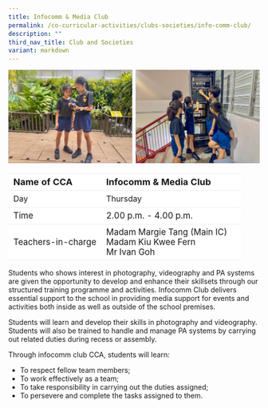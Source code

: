 ```yaml
---
title: Infocomm & Media Club
permalink: /co-curricular-activities/clubs-societies/info-comm-club/
description: ""
third_nav_title: Club and Societies
variant: markdown
---
```

![](/images/CoCurricularActivities/Infocomm/CCA_infocomm02.jpg)
<br>

<table border="0" style="box-sizing: inherit; border-collapse: collapse; border-spacing: 0px; max-width: 100%; width: 100%;font-size:17px"><tbody style="box-sizing: inherit;"><tr border="0" style="box-sizing: inherit; background: rgb(255, 255, 255); height: 23px; font-size:18px;"><td border="0" style="border: 1px solid #eee;border-left:0px;border-right:0px;box-sizing: inherit; padding: 5px 10px; width: 40%; height: 23px;"><b>Name of CCA</b></td><td border="0" style="border: 1px solid #eee;border-left:0px;border-right:0px;box-sizing: inherit; padding: 5px 10px; width: 60%; height: 23px;"><b>Infocomm &amp; Media Club</b></td></tr><tr style="box-sizing: inherit; background: rgb(255, 255, 255); height: 23px;"><td style="border: 1px solid #eee;border-left:0px;border-right:0px;box-sizing: inherit; padding: 5px 10px; width: 40%; height: 23px; font-size:16px">Day</td><td style="border: 1px solid #eee;border-left:0px;border-right:0px;box-sizing: inherit; padding: 5px 10px; width: 60%; height: 23px; font-size:16px">Thursday</td></tr><tr style="box-sizing: inherit; background: rgb(255, 255, 255); height: 23px;"><td style="border: 1px solid #eee;border-left:0px;border-right:0px;box-sizing: inherit; padding: 5px 10px; width: 40%; height: 23px;">Time</td><td style="border: 1px solid #eee;border-left:0px;border-right:0px;box-sizing: inherit; padding: 5px 10px; width: 60%; height: 23px;">2.00 p.m. - 4.00 p.m.</td></tr><tr style="box-sizing: inherit; background: rgb(255, 255, 255); height: 23px;"><td style="border: 1px solid #eee;border-left:0px;border-right:0px;box-sizing: inherit; padding: 5px 10px; width: 40%; height: 23px;">Teachers-in-charge</td><td style="border: 1px solid #eee;border-left:0px;border-right:0px;box-sizing: inherit; padding: 5px 10px; width: 60%; height: 23px;">Madam Margie Tang (Main IC)<br>Madam Kiu Kwee Fern<br>Mr Ivan Goh</td></tr></tbody></table>


Students who shows interest in photography, videography and PA systems are given the opportunity to develop and enhance their skillsets through our structured training programme and activities. Infocomm Club delivers essential support to the school in providing media support for events and activities both inside as well as outside of the school premises.<br>

Students will learn and develop their skills in photography and videography. Students will also be trained to handle and manage PA systems by carrying out related duties during recess or assembly.<br>

Through infocomm club CCA, students will learn:<br>
*  To respect fellow team members; 
*  To work effectively as a team; 
*  To take responsibility in carrying out the duties assigned; 
*  To persevere and complete the tasks assigned to them.<p></p>